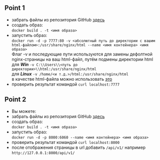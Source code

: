 ## Point 1<br/>
* забрать файлы из репозитория GitHub [здесь](https://github.com/JunAndrey/Docker/tree/main/point_1)<br/>
* создать образ:<br/>
  `docker build . -t <имя образа>`<br/>
* запустить образ:<br/>
  `docker run -d -p 7777:80 -v <абсолютный путь до директории с вашим html-файлом>:/usr/share/nginx/html --name <имя контейнера> <имя образа>`<br/>
  Флаг -v и последующие пути используются для замены дефолтной nginx-страницы на ваш html-файл, путём подмены директории html<br/> 
  для ***Win***   `-v C:\\Users\\<путь до директории>\\html:/usr/share/nginx/html`<br/>
  для ***Linux***   `-v /home/<и т.д.>/html:/usr/share/nginx/html`<br/>
  в качестве html-файла можно использовать [это](https://github.com/JunAndrey/Docker/blob/main/point_1/index.html)<br/>
* проверить результат командой `curl localhost:7777`

## Point 2<br/>
* Вы можете:<br/>
* забрать файлы из репозитория GitHub [здесь](https://github.com/JunAndrey/Docker/tree/main/point_2)<br/>
* создать образ:<br/>
  `docker build . -t <имя образа>`<br/>
* запустить образ:<br/>
  `docker run -d -p 8000:6060 --name <имя контейнера> <имя образа>`<br/>
* проверить результат командой `curl localhost:8000`
* после отображения страницы в url добавить `/api/v1/`
  например `http://127.0.0.1:8000/api/v1/`
